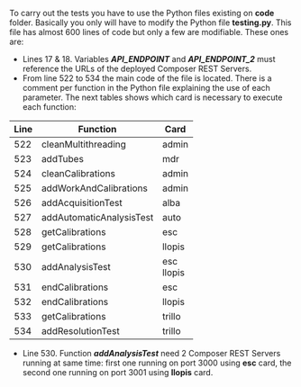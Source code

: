 To carry out the tests you have to use the Python files existing on **code** folder. Basically you only will have to modify the Python file **testing.py**. This file has almost 600 lines of code but only a few are modifiable. These ones are:

* Lines 17 & 18. Variables ***API_ENDPOINT*** and ***API_ENDPOINT_2*** must reference the URLs of the deployed Composer REST Servers.
* From line 522 to 534 the main code of the file is located. There is a comment per function in the Python file explaining the use of each parameter. The next tables shows which card is necessary to execute each function:

| Line 	| Function                 	| Card          	|
|------	|--------------------------	|---------------	|
| 522  	| cleanMultithreading      	| admin         	|
| 523  	| addTubes                 	| mdr           	|
| 524  	| cleanCalibrations        	| admin         	|
| 525  	| addWorkAndCalibrations   	| admin         	|
| 526  	| addAcquisitionTest       	| alba          	|
| 527  	| addAutomaticAnalysisTest 	| auto          	|
| 528  	| getCalibrations          	| esc           	|
| 529  	| getCalibrations          	| llopis        	|
| 530  	| addAnalysisTest          	| esc<br>llopis 	|
| 531  	| endCalibrations          	| esc           	|
| 532  	| endCalibrations          	| llopis        	|
| 533  	| getCalibrations          	| trillo        	|
| 534  	| addResolutionTest        	| trillo        	|

* Line 530. Function ***addAnalysisTest*** need 2 Composer REST Servers running at same time: first one running on port 3000 using **esc** card, the second one running on port 3001 using **llopis** card.